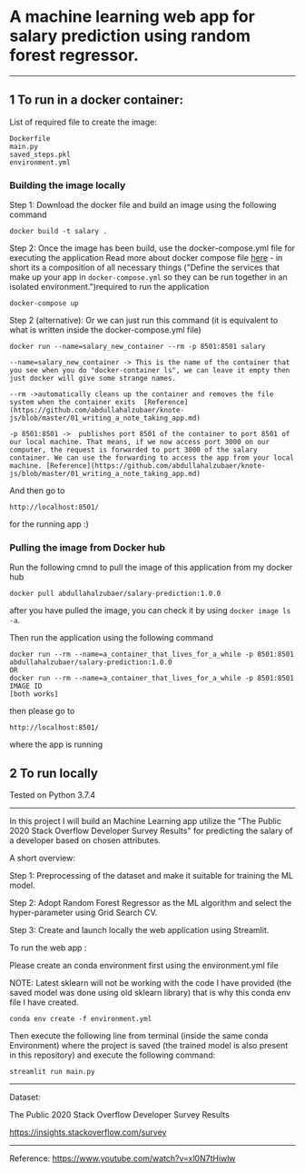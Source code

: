 # A machine learning web app for salary prediction using random forest regressor.

---


## 1 To run in a docker container:

List of required file to create the image:
```
Dockerfile
main.py
saved_steps.pkl
environment.yml
```
### Building the image locally


Step 1: Download the docker file and build an image using the following command 

```
docker build -t salary .
```

Step 2: Once the image has been build, use the docker-compose.yml file for executing the application Read more about docker compose file [here](https://docs.docker.com/compose/) - in short its a composition of all necessary things ("Define the services that make up your app in `docker-compose.yml` so they can be run together in an isolated environment.")required to run the application

 ```
 docker-compose up
 ```
 
Step 2 (alternative): Or we can just run this command (it is equivalent to what is written inside the docker-compose.yml file)
 
```
docker run --name=salary_new_container --rm -p 8501:8501 salary
```
```
--name=salary_new_container -> This is the name of the container that you see when you do "docker-container ls", we can leave it empty then just docker will give some strange names. 

--rm ->automatically cleans up the container and removes the file system when the container exits  [Reference](https://github.com/abdullahalzubaer/knote-js/blob/master/01_writing_a_note_taking_app.md)

-p 8501:8501 ->  publishes port 8501 of the container to port 8501 of our local machine. That means, if we now access port 3000 on our computer, the request is forwarded to port 3000 of the salary container. We can use the forwarding to access the app from your local machine. [Reference](https://github.com/abdullahalzubaer/knote-js/blob/master/01_writing_a_note_taking_app.md)
```
And then go to 

```
http://localhost:8501/
```
for the running app :)

### Pulling the image from Docker hub

Run the following cmnd to pull the image of this application from my docker hub

```
docker pull abdullahalzubaer/salary-prediction:1.0.0
```

after you have pulled the image, you can check it by using `docker image ls -a`.

Then run the application using the following command

```
docker run --rm --name=a_container_that_lives_for_a_while -p 8501:8501 abdullahalzubaer/salary-prediction:1.0.0
OR
docker run --rm --name=a_container_that_lives_for_a_while -p 8501:8501 IMAGE ID
[both works]
```

then please go to 

```
http://localhost:8501/
```
where the app is running

## 2 To run locally

Tested on Python 3.7.4

--- 

In this project I will build an Machine Learning app utilize the "The Public 2020 Stack Overflow Developer Survey Results" for predicting the salary of a developer based on chosen attributes.

A short overview:

Step 1: Preprocessing of the dataset and make it suitable for training the ML model.

Step 2: Adopt Random Forest Regressor as the ML algorithm and select the hyper-parameter using Grid Search CV.

Step 3: Create and launch locally the web application using Streamlit.


To run the web app :

Please create an conda environment first using the environment.yml file 

NOTE: Latest sklearn will not be working with the code I have provided (the saved model was done using old sklearn library) that is why this conda env file I have created.

```
conda env create -f environment.yml
```

Then execute the following line from terminal (inside the same conda Environment) where the project is saved (the trained model is also present in this repository) and execute the following command:

```
streamlit run main.py
```

--- 

Dataset:

The Public 2020 Stack Overflow Developer Survey Results

https://insights.stackoverflow.com/survey

---


Reference: https://www.youtube.com/watch?v=xl0N7tHiwlw
